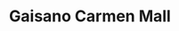 ---
title: "Gaisano Carmen Mall"
url: /cagayan-de-oro/gaisano-carmen-mall/
shop: Einkaufszentrum
---
